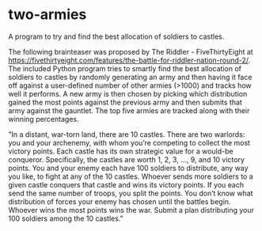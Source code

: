 # two-armies
A program to try and find the best allocation of soldiers to castles.

The following brainteaser was proposed by The Riddler - FiveThirtyEight at https://fivethirtyeight.com/features/the-battle-for-riddler-nation-round-2/. The included Python program tries to smartly find the best allocation of soldiers to castles by randomly generating an army and then having it face off against a user-defined number of other armies (>1000) and tracks how well it performs. A new army is then chosen by picking which distribution gained the most points against the previous army and then submits that army against the gauntlet. The top five armies are tracked along with their winning percentages.

"In a distant, war-torn land, there are 10 castles. There are two warlords: you and your archenemy, with whom you’re competing to collect the most victory points. Each castle has its own strategic value for a would-be conqueror. Specifically, the castles are worth 1, 2, 3, …, 9, and 10 victory points. You and your enemy each have 100 soldiers to distribute, any way you like, to fight at any of the 10 castles. Whoever sends more soldiers to a given castle conquers that castle and wins its victory points. If you each send the same number of troops, you split the points. You don’t know what distribution of forces your enemy has chosen until the battles begin. Whoever wins the most points wins the war. Submit a plan distributing your 100 soldiers among the 10 castles."

